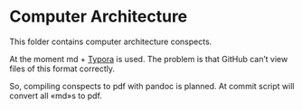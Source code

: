# Computer Architecture

This folder contains computer architecture conspects.

At the moment md + [Typora](typora.io) is used. The problem is that GitHub can’t view files of this format correctly.

So, compiling conspects to pdf with pandoc is planned. At commit script will convert all «md»s to pdf.